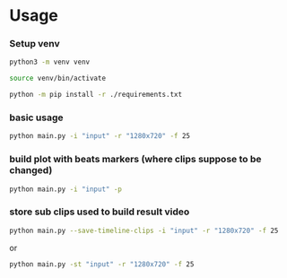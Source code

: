 # Usage

### Setup venv

```bash
python3 -m venv venv
```

```bash
source venv/bin/activate
```

```bash
python -m pip install -r ./requirements.txt
```

### basic usage

```bash
python main.py -i "input" -r "1280x720" -f 25
```

### build plot with beats markers (where clips suppose to be changed)

```bash
python main.py -i "input" -p
```

### store sub clips used to build result video

```bash
python main.py --save-timeline-clips -i "input" -r "1280x720" -f 25
```

or

```bash
python main.py -st "input" -r "1280x720" -f 25
```
